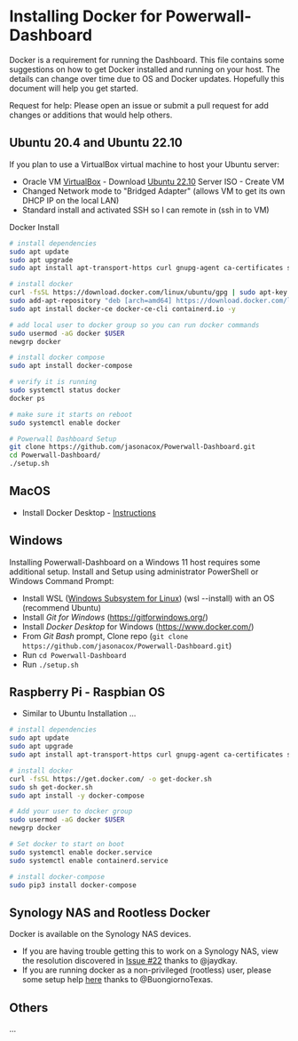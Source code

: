 # Installing Docker for Powerwall-Dashboard

Docker is a requirement for running the Dashboard. This file contains some suggestions on how to get Docker installed and running on your host. The details can change over time due to OS and Docker updates. Hopefully this document will help you get started.

Request for help: Please open an issue or submit a pull request for add changes or additions that would help others.

## Ubuntu 20.4 and Ubuntu 22.10

If you plan to use a VirtualBox virtual machine to host your Ubuntu server:

* Oracle VM [VirtualBox](https://www.virtualbox.org/wiki/Downloads) - Download [Ubuntu 22.10](https://releases.ubuntu.com/kinetic/) Server ISO - Create VM 
* Changed Network mode to "Bridged Adapter" (allows VM to get its own DHCP IP on the local LAN)
* Standard install and activated SSH so I can remote in (ssh in to VM)

Docker Install

```bash
# install dependencies
sudo apt update
sudo apt upgrade
sudo apt install apt-transport-https curl gnupg-agent ca-certificates software-properties-common -y

# install docker
curl -fsSL https://download.docker.com/linux/ubuntu/gpg | sudo apt-key add -
sudo add-apt-repository "deb [arch=amd64] https://download.docker.com/linux/ubuntu focal stable"
sudo apt install docker-ce docker-ce-cli containerd.io -y

# add local user to docker group so you can run docker commands
sudo usermod -aG docker $USER
newgrp docker

# install docker compose
sudo apt install docker-compose

# verify it is running
sudo systemctl status docker
docker ps

# make sure it starts on reboot
sudo systemctl enable docker

# Powerwall Dashboard Setup
git clone https://github.com/jasonacox/Powerwall-Dashboard.git
cd Powerwall-Dashboard/
./setup.sh 
```

## MacOS

* Install Docker Desktop - [Instructions](https://docs.docker.com/desktop/install/mac-install/)

## Windows

Installing Powerwall-Dashboard on a Windows 11 host requires some additional setup. Install and Setup using administrator PowerShell or Windows Command Prompt:

* Install WSL ([Windows Subsystem for Linux](https://learn.microsoft.com/en-us/windows/wsl/install)) (wsl --install) with an OS (recommend Ubuntu)
* Install *Git for Windows* (https://gitforwindows.org/)
* Install *Docker Desktop* for Windows (https://www.docker.com/)
* From *Git Bash* prompt, Clone repo (`git clone https://github.com/jasonacox/Powerwall-Dashboard.git`)
* Run `cd Powerwall-Dashboard`
* Run `./setup.sh`

## Raspberry Pi - Raspbian OS

* Similar to Ubuntu Installation ...

```bash
# install dependencies
sudo apt update
sudo apt upgrade
sudo apt install apt-transport-https curl gnupg-agent ca-certificates software-properties-common -y

# install docker
curl -fsSL https://get.docker.com/ -o get-docker.sh
sudo sh get-docker.sh
sudo apt install -y docker-compose

# Add your user to docker group
sudo usermod -aG docker $USER
newgrp docker

# Set docker to start on boot
sudo systemctl enable docker.service
sudo systemctl enable containerd.service

# install docker-compose
sudo pip3 install docker-compose
```

## Synology NAS and Rootless Docker

Docker is available on the Synology NAS devices.

* If you are having trouble getting this to work on a Synology NAS, view the resolution discovered in [Issue #22](https://github.com/jasonacox/Powerwall-Dashboard/issues/22) thanks to @jaydkay.
* If you are running docker as a non-privileged (rootless) user, please some setup help [here](https://github.com/jasonacox/Powerwall-Dashboard/issues/22#issuecomment-1254699603) thanks to @BuongiornoTexas.

## Others

...
